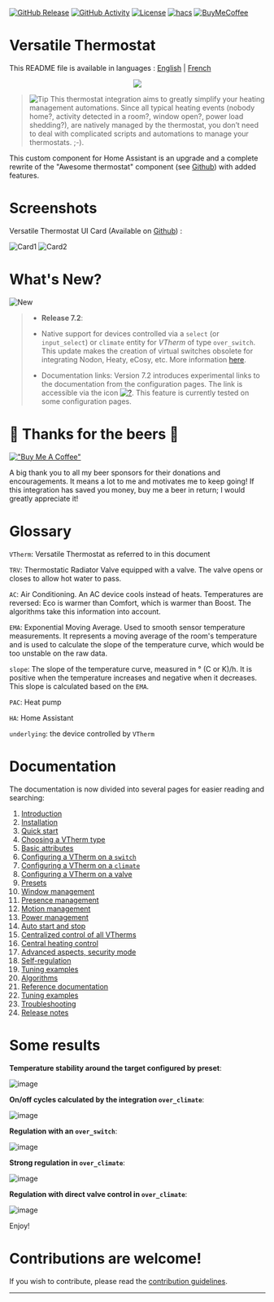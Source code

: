 [![GitHub Release][releases-shield]][releases]
[![GitHub Activity][commits-shield]][commits]
[![License][license-shield]](LICENSE)
[![hacs][hacs_badge]][hacs]
[![BuyMeCoffee][buymecoffeebadge]][buymecoffee]

# Versatile Thermostat

This README file is available in 
languages : [English](README.md) | [French](README-fr.md)

<p align="center">
<img src="https://github.com/jmcollin78/versatile_thermostat/blob/main/images/icon.png" />
</p>

> ![Tip](images/tips.png) This thermostat integration aims to greatly simplify your heating management automations. Since all typical heating events (nobody home?, activity detected in a room?, window open?, power load shedding?), are natively managed by the thermostat, you don’t need to deal with complicated scripts and automations to manage your thermostats. ;-).

This custom component for Home Assistant is an upgrade and a complete rewrite of the "Awesome thermostat" component (see [Github](https://github.com/dadge/awesome_thermostat)) with added features.

# Screenshots

Versatile Thermostat UI Card (Available on [Github](https://github.com/jmcollin78/versatile-thermostat-ui-card)) :

![Card1](https://github.com/jmcollin78/versatile-thermostat-ui-card/raw/master/assets/1.png) ![Card2](https://github.com/jmcollin78/versatile-thermostat-ui-card/raw/master/assets/7.png)

# What's New?
![New](images/new-icon.png)
> * **Release 7.2**:
>
> - Native support for devices controlled via a `select` (or `input_select`) or `climate` entity for _VTherm_ of type `over_switch`. This update makes the creation of virtual switches obsolete for integrating Nodon, Heaty, eCosy, etc. More information [here](documentation/en/over-switch.md#command-customization).
>
> - Documentation links: Version 7.2 introduces experimental links to the documentation from the configuration pages. The link is accessible via the icon [![?](https://img.icons8.com/color/18/help.png)](https://github.com/jmcollin78/versatile_thermostat/blob/main/documentation/en/over-switch.md#configuration). This feature is currently tested on some configuration pages.

# 🍻 Thanks for the beers 🍻
[!["Buy Me A Coffee"](https://www.buymeacoffee.com/assets/img/custom_images/orange_img.png)](https://www.buymeacoffee.com/jmcollin78) 

A big thank you to all my beer sponsors for their donations and encouragements. It means a lot to me and motivates me to keep going! If this integration has saved you money, buy me a beer in return; I would greatly appreciate it!

# Glossary

  `VTherm`: Versatile Thermostat as referred to in this document

  `TRV`: Thermostatic Radiator Valve equipped with a valve. The valve opens or closes to allow hot water to pass.

  `AC`: Air Conditioning. An AC device cools instead of heats. Temperatures are reversed: Eco is warmer than Comfort, which is warmer than Boost. The algorithms take this information into account.

  `EMA`: Exponential Moving Average. Used to smooth sensor temperature measurements. It represents a moving average of the room's temperature and is used to calculate the slope of the temperature curve, which would be too unstable on the raw data.

  `slope`: The slope of the temperature curve, measured in ° (C or K)/h. It is positive when the temperature increases and negative when it decreases. This slope is calculated based on the `EMA`.

  `PAC`: Heat pump

  `HA`: Home Assistant

  `underlying`: the device controlled by `VTherm`

# Documentation

The documentation is now divided into several pages for easier reading and searching:
1. [Introduction](documentation/en/presentation.md)
2. [Installation](documentation/en/installation.md)
3. [Quick start](documentation/en/quick-start.md)
4. [Choosing a VTherm type](documentation/en/creation.md)
5. [Basic attributes](documentation/en/base-attributes.md)
6. [Configuring a VTherm on a `switch`](documentation/en/over-switch.md)
7. [Configuring a VTherm on a `climate`](documentation/en/over-climate.md)
8. [Configuring a VTherm on a valve](documentation/en/over-valve.md)
9. [Presets](documentation/en/feature-presets.md)
10. [Window management](documentation/en/feature-window.md)
11. [Presence management](documentation/en/feature-presence.md)
12. [Motion management](documentation/en/feature-motion.md)
13. [Power management](documentation/en/feature-power.md)
14. [Auto start and stop](documentation/en/feature-auto-start-stop.md)
15. [Centralized control of all VTherms](documentation/en/feature-central-mode.md)
16. [Central heating control](documentation/en/feature-central-boiler.md)
17. [Advanced aspects, security mode](documentation/en/feature-advanced.md)
18. [Self-regulation](documentation/en/self-regulation.md)
19. [Tuning examples](documentation/en/tuning-examples.md)
20. [Algorithms](documentation/en/algorithms.md)
21. [Reference documentation](documentation/en/reference.md)
22. [Tuning examples](documentation/en/tuning-examples.md)
23. [Troubleshooting](documentation/en/troubleshooting.md)
24. [Release notes](documentation/en/releases.md)

# Some results

**Temperature stability around the target configured by preset**:

![image](documentation/en/images/results-1.png)

**On/off cycles calculated by the integration `over_climate`**:

![image](documentation/en/images/results-2.png)

**Regulation with an `over_switch`**:

![image](documentation/en/images/results-4.png)

**Strong regulation in `over_climate`**:

![image](documentation/en/images/results-over-climate-1.png)

**Regulation with direct valve control in `over_climate`**:

![image](documentation/en/images/results-over-climate-2.png)

Enjoy!

# Contributions are welcome!

If you wish to contribute, please read the [contribution guidelines](CONTRIBUTING.md).

***

[versatile_thermostat]: https://github.com/jmcollin78/versatile_thermostat
[buymecoffee]: https://www.buymeacoffee.com/jmcollin78
[buymecoffeebadge]: https://img.shields.io/badge/Buy%20me%20a%20beer-%245-orange?style=for-the-badge&logo=buy-me-a-beer
[commits-shield]: https://img.shields.io/github/commit-activity/y/jmcollin78/versatile_thermostat.svg?style=for-the-badge
[commits]: https://github.com/jmcollin78/versatile_thermostat/commits/master
[hacs]: https://github.com/custom-components/hacs
[hacs_badge]: https://img.shields.io/badge/HACS-Custom-41BDF5.svg?style=for-the-badge
[forum-shield]: https://img.shields.io/badge/community-forum-brightgreen.svg?style=for-the-badge
[forum]: https://community.home-assistant.io/
[license-shield]: https://img.shields.io/github/license/jmcollin78/versatile_thermostat.svg?style=for-the-badge
[maintenance-shield]: https://img.shields.io/badge/maintainer-Joakim%20Sørensen%20%40ludeeus-blue.svg?style=for-the-badge
[releases-shield]: https://img.shields.io/github/release/jmcollin78/versatile_thermostat.svg?style=for-the-badge
[releases]: https://github.com/jmcollin78/versatile_thermostat/releases

